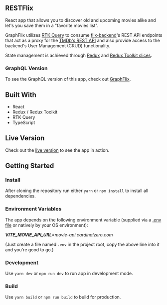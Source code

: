 ## RESTFlix
React app that allows you to discover old and upcoming movies alike and let's you save them in a "favorite movies list".

GraphFlix utilizes [RTK Query](https://redux-toolkit.js.org/rtk-query/overview) to consume [flix-backend](https://github.com/kimkwanka/flix-backend)'s REST API endpoints that act as a proxy for the [TMDb's REST API](https://developers.themoviedb.org/3/getting-started/introduction) and also provide access to the backend's User Management (CRUD) functionality.

State management is achieved through [Redux](https://react-redux.js.org/) and [Redux Toolkit slices](https://redux-toolkit.js.org/usage/usage-guide#creating-slices-of-state).

### GraphQL Version

To see the GraphQL version of this app, check out [GraphFlix](https://github.com/kimkwanka/GraphFlix).

## Built With
- React
- Redux / Redux Toolkit
- RTK Query
- TypeScript

## Live Version
Check out the [live version](https://restflix.netlify.app/) to see the app in action.

## Getting Started

### Install
After cloning the repository run either
``yarn`` or ``npm install`` to install all dependencies.

### Environment Variables
The app depends on the following environment variable (supplied via a [.env file](https://www.npmjs.com/package/react-native-dotenv) or natively by your OS environment):

  ***VITE_MOVIE_API_URL**=movie-api.cardinalzero.com*

(Just create a file named ``.env`` in the project root, copy the above line into it and you're good to go.)


### Development
Use ``yarn dev`` or ``npm run dev`` to run app in development mode.

### Build
Use ``yarn build`` or ``npm run build`` to build for production.
